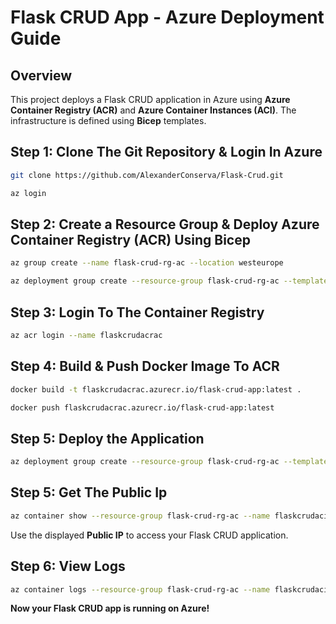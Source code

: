 # Flask CRUD App - Azure Deployment Guide

## Overview
This project deploys a Flask CRUD application in Azure using **Azure Container Registry (ACR)** and **Azure Container Instances (ACI)**. The infrastructure is defined using **Bicep** templates.


## Step 1: Clone The Git Repository & Login In Azure
```sh
git clone https://github.com/AlexanderConserva/Flask-Crud.git
```

```sh
az login
```

## Step 2: Create a Resource Group & Deploy Azure Container Registry (ACR) Using Bicep
```sh
az group create --name flask-crud-rg-ac --location westeurope
```

```sh
az deployment group create --resource-group flask-crud-rg-ac --template-file acr_bicep.bicep
```

## Step 3: Login To The Container Registry
```sh
az acr login --name flaskcrudacrac
```

## Step 4: Build & Push Docker Image To ACR

```sh
docker build -t flaskcrudacrac.azurecr.io/flask-crud-app:latest .
```

```sh
docker push flaskcrudacrac.azurecr.io/flask-crud-app:latest
```

## Step 5: Deploy the Application

```sh
az deployment group create --resource-group flask-crud-rg-ac --template-file main_bicep.bicep
```

## Step 5: Get The Public Ip
```sh
az container show --resource-group flask-crud-rg-ac --name flaskcrudaciac --query ipAddress.ip --output tsv
```

Use the displayed **Public IP** to access your Flask CRUD application.

## Step 6: View Logs

```sh
az container logs --resource-group flask-crud-rg-ac --name flaskcrudaciac
```


**Now your Flask CRUD app is running on Azure!**